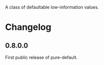 A class of defaultable low-information values.

# Changelog

## 0.8.0.0

First public release of pure-default.
